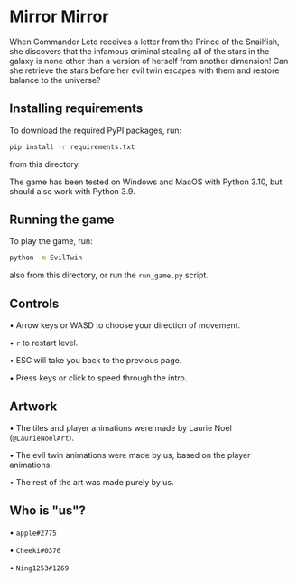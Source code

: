 <!-- https://pyweek.readthedocs.io/en/latest/help.html#how-to-submit-your-entry -->
# Mirror Mirror

When Commander Leto receives a letter from the Prince of the Snailfish,
she discovers that the infamous criminal stealing all of the stars in
the galaxy is none other than a version of herself from another dimension!
Can she retrieve the stars before her evil twin escapes with them and restore balance to the universe?

## Installing requirements

To download the required PyPI packages, run:

```sh
pip install -r requirements.txt
```

from this directory.

The game has been tested on Windows and MacOS with Python 3.10, but should also work with Python 3.9.

## Running the game

To play the game, run:

```sh
python -m EvilTwin
```

also from this directory, or run the `run_game.py` script.

## Controls

• Arrow keys or WASD to choose your direction of movement.

• `r` to restart level.

• ESC will take you back to the previous page.

• Press keys or click to speed through the intro.

## Artwork

• The tiles and player animations were made by Laurie Noel (`@LaurieNoelArt`).

• The evil twin animations were made by us, based on the player animations.

• The rest of the art was made purely by us.

## Who is "us"?

• `applе#2775`

• `Cheeki#0376`

• `Ning1253#1269`
